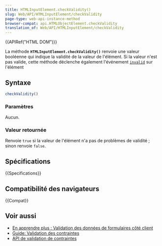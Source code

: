 ```yaml
---
title: HTMLInputElement.checkValidity()
slug: Web/API/HTMLInputElement/checkValidity
page-type: web-api-instance-method
browser-compat: api.HTMLObjectElement.checkValidity
translation_of: Web/API/HTMLInputElement/checkValidity
---
```

{{APIRef("HTML DOM")}}

La méthode **`HTMLInputElement.checkValidity()`** renvoie une valeur booléenne qui indique la validité de la valeur de l'élément. Si la valeur n'est pas valide, cette méthode déclenche également l'événement [`invalid`](/fr/docs/Web/API/HTMLInputElement/invalid_event) sur l'élément

## Syntaxe

```js
checkValidity()
```

### Paramètres

Aucun.

### Valeur retournée

Renvoie `true` si la valeur de l'élément n'a pas de problèmes de validité ; sinon renvoie `false`.

## Spécifications

{{Specifications}}

## Compatibilité des navigateurs

{{Compat}}

## Voir aussi

- [En apprendre plus : Validation des données de formulaires côté client](/fr/docs/Learn/Forms/Form_validation)
- [Guide: Validation des contraintes](/fr/docs/Web/Guide/HTML/Constraint_validation)
- [API de validation de contraintes](/fr/docs/Web/API/Constraint_validation)
